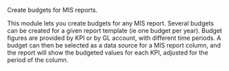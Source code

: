 Create budgets for MIS reports.

This module lets you create budgets for any MIS report. Several budgets
can be created for a given report template (ie one budget per year).
Budget figures are provided by KPI or by GL account, with different time
periods. A budget can then be selected as a data source for a MIS report
column, and the report will show the budgeted values for each KPI,
adjusted for the period of the column.
